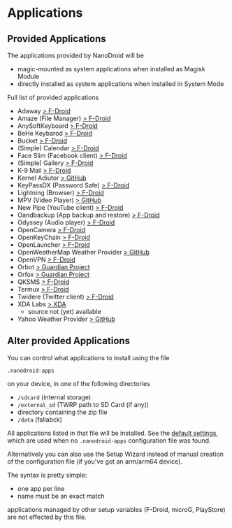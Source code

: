 # Applications

## Provided Applications

The applications provided by NanoDroid will be
* magic-mounted as system applications when installed as Magisk Module
* directly installed as system applications when installed in System Mode

Full list of provided applications
* Adaway [> F-Droid](https://f-droid.org/packages/org.adaway)
* Amaze (File Manager) [> F-Droid](https://f-droid.org/packages/com.amaze.filemanager)
* AnySoftKeyboard [> F-Droid](https://f-droid.org//packages/com.menny.android.anysoftkeyboard)
* BeHe Keybarod [> F-Droid](https://f-droid.org/packages/com.vlath.keyboard/)
* Bucket [> F-Droid](https://f-droid.org/en/packages/com.jereksel.libresubstratum/)
* (Simple) Calendar [> F-Droid](https://f-droid.org/packages/com.simplemobiletools.calendar)
* Face Slim (Facebook client) [> F-Droid](https://f-droid.org/packages/org.indywidualni.fblite)
* (Simple) Gallery [> F-Droid](https://f-droid.org/packages/com.simplemobiletools.gallery)
* K-9 Mail [> F-Droid](https://f-droid.org/packages/com.fsck.k9)
* Kernel Adiutor [> GitHub](https://github.com/Grarak/KernelAdiutor)
* KeyPassDX (Password Safe) [> F-Droid](https://f-droid.org/en/packages/com.kunzisoft.keepass.libre)
* Lightning (Browser) [> F-Droid](https://f-droid.org/packages/acr.browser.lightning)
* MPV (Video Player) [> GitHub](https://github.com/mpv-android/mpv-android)
* New Pipe (YouTube client) [> F-Droid](https://f-droid.org/packages/org.schabi.newpipe)
* Oandbackup (App backup and restore) [> F-Droid](https://f-droid.org/packages/dk.jens.backup)
* Odyssey (Audio player) [> F-Droid](https://f-droid.org/packages/org.gateshipone.odyssey)
* OpenCamera [> F-Droid](https://f-droid.org/packages/net.sourceforge.opencamera)
* OpenKeyChain [> F-Droid](https://f-droid.org/packages/org.sufficientlysecure.keychain)
* OpenLauncher [> F-Droid](https://f-droid.org/packages/com.benny.openlauncher)
* OpenWeatherMap Weather Provider [> GitHub](https://github.com/LineageOS/android_packages_apps_OpenWeatherMapProvider)
* OpenVPN [> F-Droid](https://f-droid.org/packages/de.blinkt.openvpn)
* Orbot [> Guardian Project](https://guardianproject.info/apps/orbot/)
* Orfox [> Guardian Project](https://guardianproject.info/apps/orfox/)
* QKSMS [> F-Droid](https://f-droid.org/packages/com.moez.QKSMS)
* Termux [> F-Droid](https://f-droid.org/packages/com.termux)
* Twidere (Twitter client) [> F-Droid](https://f-droid.org/packages/org.mariotaku.twidere)
* XDA Labs [> XDA](https://forum.xda-developers.com/android/apps-games/labs-t3241866)
  * source not (yet) available
* Yahoo Weather Provider [> GitHub](https://github.com/LineageOS/android_packages_apps_YahooWeatherProvider)

## Alter provided Applications

You can control what applications to install using the file

`.nanodroid-apps`

on your device, in one of the following directories

* `/sdcard` (internal storage)
* `/external_sd` (TWRP path to SD Card (if any))
* directory containing the zip file
* `/data` (fallabck)

All applications listed in that file will be installed. See the [default settings](.nanodroid-apps), which are used when no `.nanodroid-apps` configuration file was found. 

Alternatively you can also use the Setup Wizard instead of manual creation of the configuration file (if you've got an arm/arm64 device).

The syntax is pretty simple:

* one app per line
* name must be an exact match

applications managed by other setup variables (F-Droid, microG, PlayStore) are not effected by this file.
